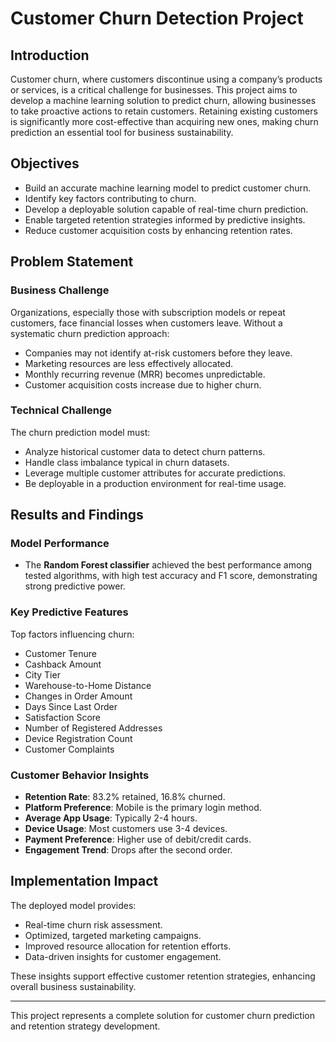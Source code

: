 # Customer Churn Detection Project

## Introduction
Customer churn, where customers discontinue using a company’s products or services, is a critical challenge for businesses. This project aims to develop a machine learning solution to predict churn, allowing businesses to take proactive actions to retain customers. Retaining existing customers is significantly more cost-effective than acquiring new ones, making churn prediction an essential tool for business sustainability.

## Objectives
- Build an accurate machine learning model to predict customer churn.
- Identify key factors contributing to churn.
- Develop a deployable solution capable of real-time churn prediction.
- Enable targeted retention strategies informed by predictive insights.
- Reduce customer acquisition costs by enhancing retention rates.

## Problem Statement

### Business Challenge
Organizations, especially those with subscription models or repeat customers, face financial losses when customers leave. Without a systematic churn prediction approach:
- Companies may not identify at-risk customers before they leave.
- Marketing resources are less effectively allocated.
- Monthly recurring revenue (MRR) becomes unpredictable.
- Customer acquisition costs increase due to higher churn.

### Technical Challenge
The churn prediction model must:
- Analyze historical customer data to detect churn patterns.
- Handle class imbalance typical in churn datasets.
- Leverage multiple customer attributes for accurate predictions.
- Be deployable in a production environment for real-time usage.

## Results and Findings

### Model Performance
- The **Random Forest classifier** achieved the best performance among tested algorithms, with high test accuracy and F1 score, demonstrating strong predictive power.

### Key Predictive Features
Top factors influencing churn:
- Customer Tenure
- Cashback Amount
- City Tier
- Warehouse-to-Home Distance
- Changes in Order Amount
- Days Since Last Order
- Satisfaction Score
- Number of Registered Addresses
- Device Registration Count
- Customer Complaints

### Customer Behavior Insights
- **Retention Rate**: 83.2% retained, 16.8% churned.
- **Platform Preference**: Mobile is the primary login method.
- **Average App Usage**: Typically 2-4 hours.
- **Device Usage**: Most customers use 3-4 devices.
- **Payment Preference**: Higher use of debit/credit cards.
- **Engagement Trend**: Drops after the second order.

## Implementation Impact
The deployed model provides:
- Real-time churn risk assessment.
- Optimized, targeted marketing campaigns.
- Improved resource allocation for retention efforts.
- Data-driven insights for customer engagement.

These insights support effective customer retention strategies, enhancing overall business sustainability.

---

This project represents a complete solution for customer churn prediction and retention strategy development.
